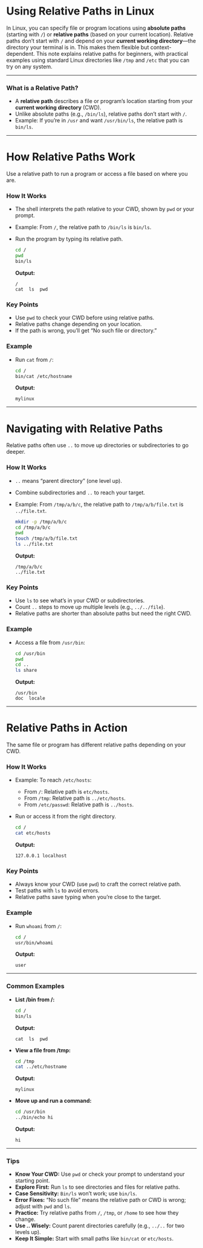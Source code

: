 # **Using Relative Paths in Linux**

In Linux, you can specify file or program locations using **absolute paths** (starting with `/`) or **relative paths** (based on your current location). Relative paths don’t start with `/` and depend on your **current working directory**—the directory your terminal is in. This makes them flexible but context-dependent. This note explains relative paths for beginners, with practical examples using standard Linux directories like `/tmp` and `/etc` that you can try on any system.

---

### **What is a Relative Path?**

- A **relative path** describes a file or program’s location starting from your **current working directory** (CWD).
- Unlike absolute paths (e.g., `/bin/ls`), relative paths don’t start with `/`.
- Example: If you’re in `/usr` and want `/usr/bin/ls`, the relative path is `bin/ls`.

---

# **How Relative Paths Work**

Use a relative path to run a program or access a file based on where you are.

### **How It Works**

- The shell interprets the path relative to your CWD, shown by `pwd` or your prompt.
- Example: From `/`, the relative path to `/bin/ls` is `bin/ls`.
- Run the program by typing its relative path.
    
    ```bash
    cd /
    pwd
    bin/ls
    ```
    
    **Output:**
    
    ```
    /
    cat  ls  pwd
    ```
    

### **Key Points**

- Use `pwd` to check your CWD before using relative paths.
- Relative paths change depending on your location.
- If the path is wrong, you’ll get “No such file or directory.”

### **Example**

- Run `cat` from `/`:
    
    ```bash
    cd /
    bin/cat /etc/hostname
    ```
    
    **Output:**
    
    ```
    mylinux
    ```
    

---

# **Navigating with Relative Paths**

Relative paths often use `..` to move up directories or subdirectories to go deeper.

### **How It Works**

- `..` means “parent directory” (one level up).
- Combine subdirectories and `..` to reach your target.
- Example: From `/tmp/a/b/c`, the relative path to `/tmp/a/b/file.txt` is `../file.txt`.
    
    ```bash
    mkdir -p /tmp/a/b/c
    cd /tmp/a/b/c
    pwd
    touch /tmp/a/b/file.txt
    ls ../file.txt
    ```
    
    **Output:**
    
    ```
    /tmp/a/b/c
    ../file.txt
    ```
    

### **Key Points**

- Use `ls` to see what’s in your CWD or subdirectories.
- Count `..` steps to move up multiple levels (e.g., `../../file`).
- Relative paths are shorter than absolute paths but need the right CWD.

### **Example**

- Access a file from `/usr/bin`:
    
    ```bash
    cd /usr/bin
    pwd
    cd ..
    ls share
    ```
    
    **Output:**
    
    ```
    /usr/bin
    doc  locale
    ```
    

---

# **Relative Paths in Action**

The same file or program has different relative paths depending on your CWD.

### **How It Works**

- Example: To reach `/etc/hosts`:
    - From `/`: Relative path is `etc/hosts`.
    - From `/tmp`: Relative path is `../etc/hosts`.
    - From `/etc/passwd`: Relative path is `../hosts`.
- Run or access it from the right directory.
    
    ```bash
    cd /
    cat etc/hosts
    ```
    
    **Output:**
    
    ```
    127.0.0.1 localhost
    ```
    

### **Key Points**

- Always know your CWD (use `pwd`) to craft the correct relative path.
- Test paths with `ls` to avoid errors.
- Relative paths save typing when you’re close to the target.

### **Example**

- Run `whoami` from `/`:
    
    ```bash
    cd /
    usr/bin/whoami
    ```
    
    **Output:**
    
    ```
    user
    ```
    

---

### **Common Examples**

- **List /bin from /:**
    
    ```bash
    cd /
    bin/ls
    ```
    
    **Output:**
    
    ```
    cat  ls  pwd
    ```
    
- **View a file from /tmp:**
    
    ```bash
    cd /tmp
    cat ../etc/hostname
    ```
    
    **Output:**
    
    ```
    mylinux
    ```
    
- **Move up and run a command:**
    
    ```bash
    cd /usr/bin
    ../bin/echo hi
    ```
    
    **Output:**
    
    ```
    hi
    ```
    

---

### **Tips**

- **Know Your CWD:** Use `pwd` or check your prompt to understand your starting point.
- **Explore First:** Run `ls` to see directories and files for relative paths.
- **Case Sensitivity:** `Bin/ls` won’t work; use `bin/ls`.
- **Error Fixes:** “No such file” means the relative path or CWD is wrong; adjust with `pwd` and `ls`.
- **Practice:** Try relative paths from `/`, `/tmp`, or `/home` to see how they change.
- **Use .. Wisely:** Count parent directories carefully (e.g., `../..` for two levels up).
- **Keep It Simple:** Start with small paths like `bin/cat` or `etc/hosts`.
